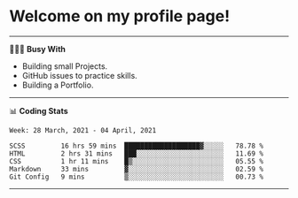 # Welcome on my profile page!
<!-- print(("dralla"[::-1]+"s").capitalize()) -->

---
👨🏻‍💻 **Busy With**
* Building small Projects.
* GitHub issues to practice skills.
* Building a Portfolio.

---
📊 **Coding Stats**
<!--START_SECTION:waka-->
```text
Week: 28 March, 2021 - 04 April, 2021

SCSS         16 hrs 59 mins  ███████████████████▓░░░░░   78.78 % 
HTML         2 hrs 31 mins   ███░░░░░░░░░░░░░░░░░░░░░░   11.69 % 
CSS          1 hr 11 mins    █▒░░░░░░░░░░░░░░░░░░░░░░░   05.55 % 
Markdown     33 mins         ▓░░░░░░░░░░░░░░░░░░░░░░░░   02.59 % 
Git Config   9 mins          ▒░░░░░░░░░░░░░░░░░░░░░░░░   00.73 % 
```
<!--END_SECTION:waka-->

---

